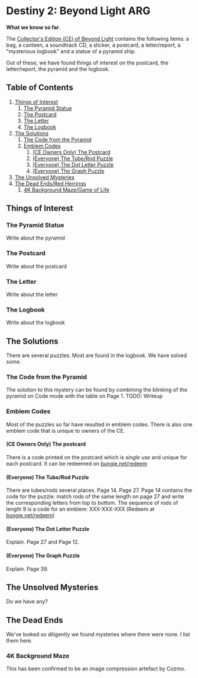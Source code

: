 # Destiny 2: Beyond Light ARG
**What we know so far**.

The [Collector's Edition (CE) of Beyond Light](https://eu.bungiestore.com/collections/collectors-edition/products/preorder-destiny-2-beyond-light-collectors-edition-no-game-code) contains the following items: a bag, a canteen, a soundtrack CD, a sticker, a postcard, a letter/report, a "mysterious logbook" and a statue of a pyramid ship.

Out of these, we have found things of interest on the postcard, the letter/report, the pyramid and the logbook.

## Table of Contents
1. [Things of Interest](#things-of-interest)
   1. [The Pyramid Statue](#the-pyramid-statue)
   2. [The Postcard](#the-postcard)
   3. [The Letter](#the-letter)
   4. [The Logbook](#the-logbook)
2. [The Solutions](#the-solutions)
   1. [The Code from the Pyramid](#the-code-from-the-pyramid)
   2. [Emblem Codes](#emblem-codes)
      1. [(CE Owners Only) The Postcard](#ce-owners-only-the-postcard)
      2. [(Everyone) The Tube/Rod Puzzle](#everyone-the-tuberod-puzzle)
      3. [(Everyone) The Dot Letter Puzzle](#everyone-the-dot-letter-puzzle)
      4. [(Everyone) The Graph Puzzle](#everyone-the-graph-puzzle)
3. [The Unsolved Mysteries](#the-unsolved-mysteries)
4. [The Dead Ends/Red Herrings](#the-dead-ends)
   1. [4K Background Maze/Game of Life](#4k-background-maze)

## Things of Interest

### The Pyramid Statue
Write about the pyramid

### The Postcard
Write about the postcard

### The Letter
Write about the letter

### The Logbook
Write about the logbook

## The Solutions
There are several puzzles. Most are found in the logbook. We have solved some.

### The Code from the Pyramid
The solution to this mystery can be found by combining the blinking of the pyramid on Code mode with the table on Page 1.
TODO: Writeup

### Emblem Codes
Most of the puzzles so far have resulted in emblem codes. There is also one emblem code that is unique to owners of the CE.

#### (CE Owners Only) The postcard
There is a code printed on the postcard which is _single use_ and unique for each postcard. It can be redeemed on [bungie.net/redeem](https://bungie.net/redeem)

#### (Everyone) The Tube/Rod Puzzle
There are tubes/rods several places. Page 14. Page 27. Page 14 contains the code for the puzzle: match rods of the same length on page 27 and write the corresponding letters from top to bottom. The sequence of rods of length 9 is a code for an emblem: XXX-XXX-XXX (Redeem at [bungie.net/redeem](https://bungie.net/redeem))

#### (Everyone) The Dot Letter Puzzle
Explain. Page 27 and Page 12.

#### (Everyone) The Graph Puzzle
Explain. Page 39.

## The Unsolved Mysteries
Do we have any?

## The Dead Ends
We've looked so diligently we found mysteries where there were none. I list them here.

### 4K Background Maze
This has been confirmed to be an image compression artefact by Cozmo.
